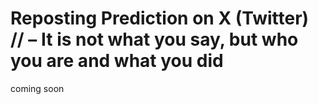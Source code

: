 # Reposting Prediction on X (Twitter) // – It is not what you say, but who you are and what you did

coming soon
